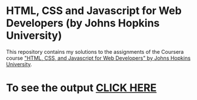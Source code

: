 # HTML, CSS and Javascript for Web Developers (by Johns Hopkins University)

This repository contains my solutions to the assignments of the Coursera course
["HTML, CSS, and Javascript for Web Developers" by Johns Hopkins University](https://www.coursera.org/learn/html-css-javascript-for-web-developers).



# To see the output [CLICK HERE](https://anushap416.github.io/coursera-test/Mod_3sol/Index.html)

